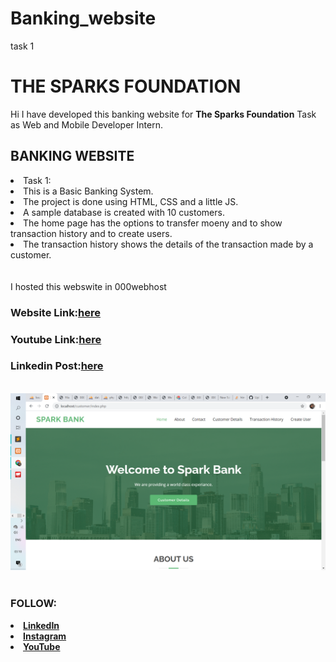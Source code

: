 # Banking_website
task 1
# THE SPARKS FOUNDATION 
<p> Hi I have developed this banking website for <b>The Sparks Foundation</b> Task as Web and Mobile Developer Intern.</p>
<h2 color="green">BANKING WEBSITE </h2>
<li>Task 1:</li>
<li>This is a Basic Banking System.</li>
<li>The project is done using HTML, CSS and a little JS.</li>
<li>A sample database is created with 10 customers.</li>
<li>The home page has the options to transfer moeny and to show transaction history and to create users.</li>
<li>The transaction history shows the details of the transaction made by a customer.</li>

 <br>
 <br>
 I hosted this webswite in 000webhost<br>
 
 <h3> <b>Website Link:<b><a href="">here<a></h3>
  <h3> <b>Youtube Link:<b><a href="">here<a></h3>
   <h3> <b>Linkedin Post:<b><a href="">here<a></h3><br>
 <a href=""><img src="screenshot/home.png"> </a><br><br>
    
<h3>FOLLOW:</h3>
<li><a href="">LinkedIn</a>
<li><a href="">Instagram</a>
<li><a
href=
"">YouTube</a>
